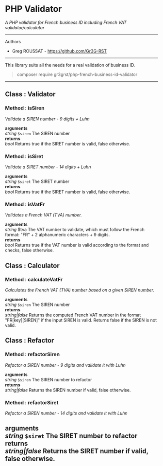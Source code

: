 # PHP Validator #
*A PHP validator for French business ID including French VAT validator/calculator*


----------


Authors
- Greg ROUSSAT - https://github.com/Gr3G-RST


----------


This library suits all the needs for a real validation of business ID. 

> composer require gr3grst/php-french-business-id-validator

----------

## Class : Validator

### Method : isSiren
*Validate a SIREN number - 9 digits + Luhn*

**arguments**\
*string* `$siren` The SIREN number \
**returns**\
*bool* Returns true if the SIRET number is valid, false otherwise. 

### Method : isSiret
*Validate a SIRET number - 14 digits + Luhn*

**arguments**\
*string* `$siret` The SIRET number \
**returns**\
*bool* Returns true if the SIRET number is valid, false otherwise.

### Method : isVatFr
*Validates a French VAT (TVA) number.*

**arguments**\
*string* $tva The VAT number to validate, which must follow the French format: "FR" + 2 alphanumeric characters + 9 digits. \
**returns**\
*bool* Returns true if the VAT number is valid according to the format and checks, false otherwise.

## Class : Calculator

### Method : calculateVatFr
*Calculates the French VAT (TVA) number based on a given SIREN number.* 

**arguments**\
*string* `$siren` The SIREN number \
**returns**\
*string|false* Returns the computed French VAT number in the format "FR[key][SIREN]" if the input SIREN is valid. Returns false if the SIREN is not valid.

## Class : Refactor

### Method : refactorSiren
*Refactor a SIREN number - 9 digits and validate it with Luhn*

**arguments**\
*string* `$siren` The SIREN number to refactor \
**returns**\
*string|false* Returns the SIREN number if valid, false otherwise.

### Method : refactorSiret
*Refactor a SIREN number - 14 digits and validate it with Luhn*

**arguments**\
*string* `$siret` The SIRET number to refactor \
**returns**\
*string|false* Returns the SIRET number if valid, false otherwise.
---

